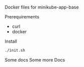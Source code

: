



 Docker files for minikube-app-base

 Prerequirements

- curl
- docker

 Install

```bash
./init.sh
```

Some docs
Some more Docs
